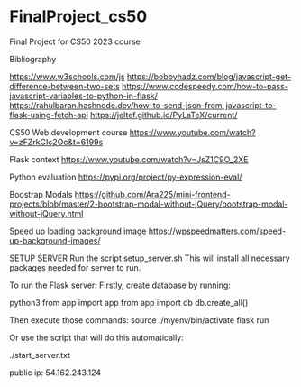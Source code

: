 # FinalProject_cs50
Final Project for CS50 2023 course

Bibliography

https://www.w3schools.com/js
https://bobbyhadz.com/blog/javascript-get-difference-between-two-sets
https://www.codespeedy.com/how-to-pass-javascript-variables-to-python-in-flask/
https://rahulbaran.hashnode.dev/how-to-send-json-from-javascript-to-flask-using-fetch-api
https://jeltef.github.io/PyLaTeX/current/

CS50 Web development course
https://www.youtube.com/watch?v=zFZrkCIc2Oc&t=6199s

Flask context
https://www.youtube.com/watch?v=JsZ1C9O_2XE

Python evaluation
https://pypi.org/project/py-expression-eval/

Boostrap Modals
https://github.com/Ara225/mini-frontend-projects/blob/master/2-bootstrap-modal-without-jQuery/bootstrap-modal-without-jQuery.html

Speed up loading background image
https://wpspeedmatters.com/speed-up-background-images/

SETUP SERVER
Run the script setup_server.sh
This will install all necessary packages needed for server to run.

To run the Flask server:
Firstly, create database by running:

python3
from app import app
from app import db
db.create_all()

Then execute those commands:
source ./myenv/bin/activate
flask run

Or use the script that will do this automatically:

./start_server.txt

public ip: 54.162.243.124